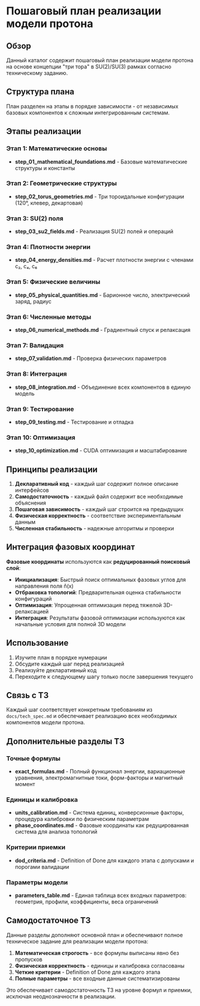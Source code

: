 # Пошаговый план реализации модели протона

## Обзор

Данный каталог содержит пошаговый план реализации модели протона на основе концепции "три тора" в SU(2)/SU(3) рамках согласно техническому заданию.

## Структура плана

План разделен на этапы в порядке зависимости - от независимых базовых компонентов к сложным интегрированным системам.

## Этапы реализации

### Этап 1: Математические основы
- **step_01_mathematical_foundations.md** - Базовые математические структуры и константы

### Этап 2: Геометрические структуры  
- **step_02_torus_geometries.md** - Три тороидальные конфигурации (120°, клевер, декартовая)

### Этап 3: SU(2) поля
- **step_03_su2_fields.md** - Реализация SU(2) полей и операций

### Этап 4: Плотности энергии
- **step_04_energy_densities.md** - Расчет плотности энергии с членами c₂, c₄, c₆

### Этап 5: Физические величины
- **step_05_physical_quantities.md** - Барионное число, электрический заряд, радиус

### Этап 6: Численные методы
- **step_06_numerical_methods.md** - Градиентный спуск и релаксация

### Этап 7: Валидация
- **step_07_validation.md** - Проверка физических параметров

### Этап 8: Интеграция
- **step_08_integration.md** - Объединение всех компонентов в единую модель

### Этап 9: Тестирование
- **step_09_testing.md** - Тестирование и отладка

### Этап 10: Оптимизация
- **step_10_optimization.md** - CUDA оптимизация и масштабирование

## Принципы реализации

1. **Декларативный код** - каждый шаг содержит полное описание интерфейсов
2. **Самодостаточность** - каждый файл содержит все необходимые объяснения
3. **Пошаговая зависимость** - каждый шаг строится на предыдущих
4. **Физическая корректность** - соответствие экспериментальным данным
5. **Численная стабильность** - надежные алгоритмы и проверки

## Интеграция фазовых координат

**Фазовые координаты** используются как **редуцированный поисковый слой**:
- **Инициализация**: Быстрый поиск оптимальных фазовых углов для направления поля n̂(x)
- **Отбраковка топологий**: Предварительная оценка стабильности конфигураций
- **Оптимизация**: Упрощенная оптимизация перед тяжелой 3D-релаксацией
- **Интеграция**: Результаты фазовой оптимизации используются как начальные условия для полной 3D модели

## Использование

1. Изучите план в порядке нумерации
2. Обсудите каждый шаг перед реализацией
3. Реализуйте декларативный код
4. Переходите к следующему шагу только после завершения текущего

## Связь с ТЗ

Каждый шаг соответствует конкретным требованиям из `docs/tech_spec.md` и обеспечивает реализацию всех необходимых компонентов модели протона.

## Дополнительные разделы ТЗ

### Точные формулы
- **exact_formulas.md** - Полный функционал энергии, вариационные уравнения, электромагнитные токи, форм-факторы и магнитный момент

### Единицы и калибровка
- **units_calibration.md** - Система единиц, конверсионные факторы, процедура калибровки по физическим параметрам
- **phase_coordinates.md** - Фазовые координаты как редуцированная система для анализа топологий

### Критерии приемки
- **dod_criteria.md** - Definition of Done для каждого этапа с допусками и порогами валидации

### Параметры модели
- **parameters_table.md** - Единая таблица всех входных параметров: геометрия, профили, коэффициенты, веса ограничений

## Самодостаточное ТЗ

Данные разделы дополняют основной план и обеспечивают полное техническое задание для реализации модели протона:

1. **Математическая строгость** - все формулы выписаны явно без пропусков
2. **Физическая корректность** - единицы и калибровка согласованы
3. **Четкие критерии** - Definition of Done для каждого этапа
4. **Полные параметры** - все входные данные систематизированы

Это обеспечивает самодостаточность ТЗ на уровне формул и приемки, исключая неоднозначности в реализации.
